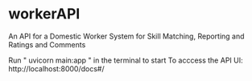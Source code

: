 # workerAPI
An API for a Domestic Worker System for Skill Matching, Reporting and Ratings and Comments

Run " uvicorn main:app " in the terminal to start
To acccess the API UI: http://localhost:8000/docs#/
